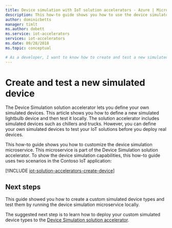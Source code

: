 ```yaml
---
title: Device simulation with IoT solution accelerators - Azure | Microsoft Docs
description: This how-to guide shows you how to use the device simulator with the device simulation solution accelerator.
author: dominicbetts
manager: timlt
ms.author: dobett
ms.service: iot-accelerators
services: iot-accelerators
ms.date: 09/28/2018
ms.topic: conceptual

# As a developer, I want to know how to create and test a new simulated device before I deploy it to the cloud.
---
```


# Create and test a new simulated device

The Device Simulation solution accelerator lets you define your own simulated devices. This article shows you how to define a new simulated lightbulb device and then test it locally. The solution accelerator includes simulated devices such as chillers and trucks. However, you can define your own simulated devices to test your IoT solutions before you deploy real devices.

This how-to guide shows you how to customize the device simulation microservice. This microservice is part of the Device Simulation solution accelerator. To show the device simulation capabilities, this how-to guide uses two scenarios in the Contoso IoT application:

[!INCLUDE [iot-solution-accelerators-create-device](../../includes/iot-solution-accelerators-create-device.md)]

## Next steps

This guide showed you how to create a custom simulated device types and test them by running the device simulation microservice locally.

The suggested next step is to learn how to deploy your custom simulated device types to the [Device Simulation solution accelerator](iot-accelerators-device-simulation-deploy-simulated-device.md).
